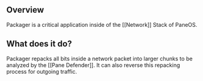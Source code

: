 ## Overview
Packager is a critical application inside of the [[Network]] Stack of PaneOS.

## What does it do?
Packager repacks all bits inside a network packet into larger chunks to be analyzed by the [[Pane Defender]].
It can also reverse this repacking process for outgoing traffic.